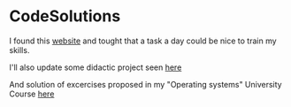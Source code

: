 # CodeSolutions
I found this <a title="website" href="https://rosettacode.org/wiki/Rosetta_Code" target="_blank" >website</a> and tought that a task a day could be nice to train my skills.

I'll also update some didactic project seen <a title="here" href="https://github.com/florinpop17/app-ideas" target="_blank" >here</a>

And solution of excercises proposed in my "Operating systems" University Course [here](OperatingSystem)
